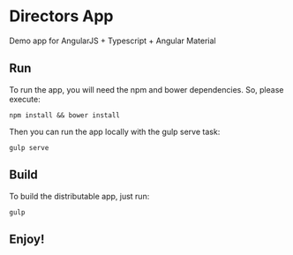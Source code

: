 # Directors App
Demo app for AngularJS + Typescript + Angular Material

## Run
To run the app, you will need the npm and bower dependencies. So, please execute:

`npm install && bower install`

Then you can run the app locally with the gulp serve task:

`gulp serve`

## Build

To build the distributable app, just run:

`gulp`

## Enjoy!
